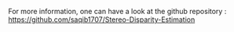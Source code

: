 For more information, one can have a look at the github repository : https://github.com/saqib1707/Stereo-Disparity-Estimation